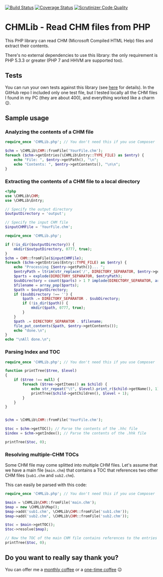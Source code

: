 [![Build Status](https://api.travis-ci.org/mlocati/chm-lib.svg?branch=master)](https://travis-ci.org/mlocati/chm-lib)
[![Coverage Status](https://coveralls.io/repos/github/mlocati/chm-lib/badge.svg?branch=master)](https://coveralls.io/github/mlocati/chm-lib?branch=master)
[![Scrutinizer Code Quality](https://scrutinizer-ci.com/g/mlocati/chm-lib/badges/quality-score.png?b=master)](https://scrutinizer-ci.com/g/mlocati/chm-lib/?branch=master)

# CHMLib - Read CHM files from PHP

This PHP library can read CHM (Microsoft Compiled HTML Help) files and extract their contents.

There's no external dependencies to use this library: the only requirement is PHP 5.3.3 or greater (PHP 7 and HHVM are supported too).


## Tests

You can run your own tests against this library (see [here](https://github.com/mlocati/chm-lib/blob/master/test/samples/README.md) for details).
In the GitHub repo I included only one test file, but I tested locally all the CHM files I found in my PC (they are about 400), and everything worked like a charm:wink:.


## Sample usage

### Analyzing the contents of a CHM file

```php
require_once 'CHMLib.php'; // You don't need this if you use Composer

$chm = \CHMLib\CHM::fromFile('YourFile.chm');
foreach ($chm->getEntries(\CHMLib\Entry::TYPE_FILE) as $entry) {
    echo "File: ", $entry->getPath(), "\n";
    echo "Contents: ", $entry->getContents(), "\n\n";
}
```

### Extracting the contents of a CHM file to a local directory

```php
<?php
use \CHMLib\CHM;
use \CHMLib\Entry;

// Specify the output directory
$outputDirectory = 'output';

// Specify the input CHM file
$inputCHMFile = 'YourFile.chm';

require_once 'CHMLib.php';

if (!is_dir($outputDirectory)) {
    mkdir($outputDirectory, 0777, true);
}
$chm = CHM::fromFile($inputCHMFile);
foreach ($chm->getEntries(Entry::TYPE_FILE) as $entry) {
    echo "Processing {$entry->getPath()}... ";
    $entryPath = ltrim(str_replace('/', DIRECTORY_SEPARATOR, $entry->getPath()), DIRECTORY_SEPARATOR);
    $parts = explode(DIRECTORY_SEPARATOR, $entryPath);
    $subDirectory = count($parts) > 1 ? implode(DIRECTORY_SEPARATOR, array_splice($parts, 0, -1)) : '';
    $filename = array_pop($parts);
    $path = $outputDirectory;
    if ($subDirectory !== '') {
        $path .= DIRECTORY_SEPARATOR . $subDirectory;
        if (!is_dir($path)) {
            mkdir($path, 0777, true);
        }
    }
    $path .= DIRECTORY_SEPARATOR . $filename;
    file_put_contents($path, $entry->getContents());
    echo "done.\n";
}
echo "\nAll done.\n";
```

### Parsing Index and TOC

```php
require_once 'CHMLib.php'; // You don't need this if you use Composer

function printTree($tree, $level)
{
    if ($tree !== null) {
        foreach ($tree->getItems() as $child) {
            echo str_repeat("\t", $level).print_r($child->getName(), 1)."\n";
            printTree($child->getChildren(), $level + 1);
        }
    }
}


$chm = \CHMLib\CHM::fromFile('YourFile.chm');

$toc = $chm->getTOC(); // Parse the contents of the .hhc file
$index = $chm->getIndex(); // Parse the contents of the .hhk file

printTree($toc, 0);
```

### Resolving multiple-CHM TOCs

Some CHM file may come splitted into multiple CHM files.
Let's assume that we have a main file (`main.chm`) that contains a TOC that references two other CHM files (`sub1.chm` and `sub2.chm`).

This can easily be parsed with this code:

```php
require_once 'CHMLib.php'; // You don't need this if you use Composer

$main = \CHMLib\CHM::fromFile('main.chm');
$map = new \CHMLib\Map();
$map->add('sub1.chm', \CHMLib\CHM::fromFile('sub1.chm'));
$map->add('sub2.chm', \CHMLib\CHM::fromFile('sub2.chm'));

$toc = $main->getTOC();
$toc->resolve($map);

// Now the TOC of the main CHM file contains references to the entries in the other two CHM files 
printTree($toc, 0);
```



## Do you want to really say thank you?

You can offer me a [monthly coffee](https://github.com/sponsors/mlocati) or a [one-time coffee](https://paypal.me/mlocati) :wink:
